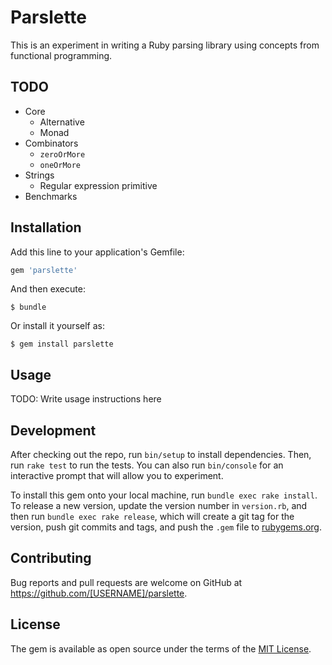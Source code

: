 # Parslette

This is an experiment in writing a Ruby parsing library using concepts from functional programming.

## TODO

- Core
  - Alternative
  - Monad
- Combinators
  - `zeroOrMore`
  - `oneOrMore`
- Strings
  - Regular expression primitive
- Benchmarks

## Installation

Add this line to your application's Gemfile:

```ruby
gem 'parslette'
```

And then execute:

    $ bundle

Or install it yourself as:

    $ gem install parslette

## Usage

TODO: Write usage instructions here

## Development

After checking out the repo, run `bin/setup` to install dependencies. Then, run `rake test` to run the tests. You can also run `bin/console` for an interactive prompt that will allow you to experiment.

To install this gem onto your local machine, run `bundle exec rake install`. To release a new version, update the version number in `version.rb`, and then run `bundle exec rake release`, which will create a git tag for the version, push git commits and tags, and push the `.gem` file to [rubygems.org](https://rubygems.org).

## Contributing

Bug reports and pull requests are welcome on GitHub at https://github.com/[USERNAME]/parslette.

## License

The gem is available as open source under the terms of the [MIT License](http://opensource.org/licenses/MIT).
